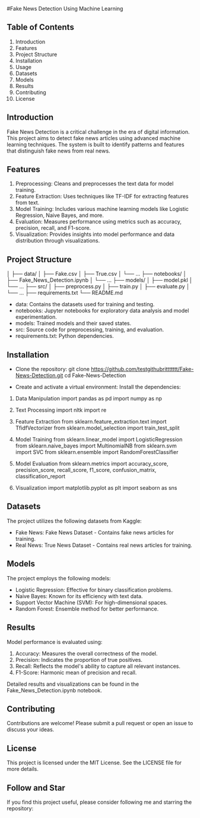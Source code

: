 #Fake News Detection Using Machine Learning

## Table of Contents
1. Introduction
2. Features
3. Project Structure
4. Installation
5. Usage
6. Datasets
7. Models
8. Results
9. Contributing
10. License

## Introduction
Fake News Detection is a critical challenge in the era of digital information. This project aims to detect fake news articles using advanced machine learning techniques. The system is built to identify patterns and features that distinguish fake news from real news.

## Features
1. Preprocessing: Cleans and preprocesses the text data for model training.
2. Feature Extraction: Uses techniques like TF-IDF for extracting features from text.
3. Model Training: Includes various machine learning models like Logistic Regression, Naive Bayes, and more.
4. Evaluation: Measures performance using metrics such as accuracy, precision, recall, and F1-score.
5. Visualization: Provides insights into model performance and data distribution through visualizations.

## Project Structure

│
├── data/
│   ├── Fake.csv
│   ├── True.csv
│   └── ...
├── notebooks/
│   ├── Fake_News_Detection.ipynb
│   └── ...
├── models/
│   ├── model.pkl
│   └── ...
├── src/
│   ├── preprocess.py
│   ├── train.py
│   ├── evaluate.py
│   └── ...
├── requirements.txt
└── README.md

- data: Contains the datasets used for training and testing.
- notebooks: Jupyter notebooks for exploratory data analysis and model experimentation.
- models: Trained models and their saved states.
- src: Source code for preprocessing, training, and evaluation.
- requirements.txt: Python dependencies.

## Installation
- Clone the repository:
  git clone https://github.com/testgithubrittttttt/Fake-News-Detection.git cd Fake-News-Detection

- Create and activate a virtual environment:
  Install the dependencies:
  
1. Data Manipulation
import pandas as pd
import numpy as np

2. Text Processing
import nltk
import re

3. Feature Extraction
from sklearn.feature_extraction.text import TfidfVectorizer
from sklearn.model_selection import train_test_split

4. Model Training
from sklearn.linear_model import LogisticRegression
from sklearn.naive_bayes import MultinomialNB
from sklearn.svm import SVC
from sklearn.ensemble import RandomForestClassifier

5. Model Evaluation
from sklearn.metrics import accuracy_score, precision_score, recall_score, f1_score, confusion_matrix, classification_report

6.  Visualization
import matplotlib.pyplot as plt
import seaborn as sns

## Datasets
The project utilizes the following datasets from Kaggle:

- Fake News: Fake News Dataset - Contains fake news articles for training.
- Real News: True News Dataset - Contains real news articles for training.

## Models
The project employs the following models:

- Logistic Regression: Effective for binary classification problems.
- Naive Bayes: Known for its efficiency with text data.
- Support Vector Machine (SVM): For high-dimensional spaces.
- Random Forest: Ensemble method for better performance.

## Results
Model performance is evaluated using:

1. Accuracy: Measures the overall correctness of the model.
2. Precision: Indicates the proportion of true positives.
3. Recall: Reflects the model's ability to capture all relevant instances.
4. F1-Score: Harmonic mean of precision and recall.

Detailed results and visualizations can be found in the Fake_News_Detection.ipynb notebook.

## Contributing
Contributions are welcome! Please submit a pull request or open an issue to discuss your ideas.

## License
This project is licensed under the MIT License. See the LICENSE file for more details.

## Follow and Star
If you find this project useful, please consider following me and starring the repository:

